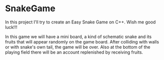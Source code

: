 # SnakeGame
In this project I'll try to create an Easy Snake Game on C++. Wish me good luck!!!

In this game we will have a mini board, a kind of schematic snake and its fruits that will appear randomly on the game board. 
After colliding with walls or with snake's own tail, the game will be over.
Also at the bottom of the playing field there will be an account replenished by receiving fruits.
